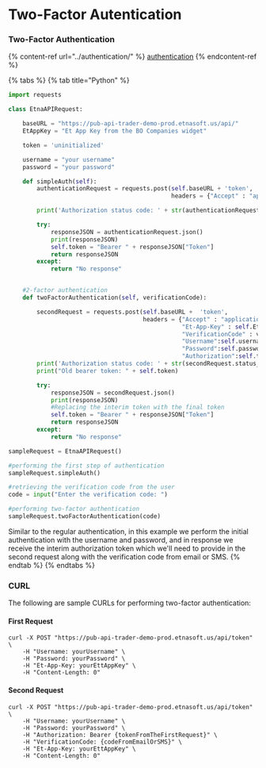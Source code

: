 # Two-Factor Autentication

### Two-Factor Authentication&#x20;

{% content-ref url="../authentication/" %}
[authentication](../authentication/)
{% endcontent-ref %}

{% tabs %}
{% tab title="Python" %}
```python
import requests

class EtnaAPIRequest:

	baseURL = "https://pub-api-trader-demo-prod.etnasoft.us/api/"
	EtAppKey = "Et App Key from the BO Companies widget"

	token = 'uninitialized'

	username = "your username"
	password = "your password"

	def simpleAuth(self):
		authenticationRequest = requests.post(self.baseURL + 'token', 
											  headers = {"Accept" : "application/json", "Et-App-Key" : self.EtAppKey, "Username":self.username, "Password":self.password})

		print('Authorization status code: ' + str(authenticationRequest.status_code) + '\n')

		try:
			responseJSON = authenticationRequest.json()
			print(responseJSON)
			self.token = "Bearer " + responseJSON["Token"]
			return responseJSON
		except:
			return "No response"


	#2-factor authentication
	def twoFactorAuthentication(self, verificationCode):

		secondRequest = requests.post(self.baseURL +  'token',
									  headers = {"Accept" : "application/json", 
									  			 "Et-App-Key" : self.EtAppKey, 
									  			 "VerificationCode" : verificationCode,  #the code from email or SMS
									  			 "Username":self.username, 
									  			 "Password":self.password,
									  			 "Authorization":self.token})
		print('Authorization status code: ' + str(secondRequest.status_code) + '\n')
		print("Old bearer token: " + self.token)

		try:
			responseJSON = secondRequest.json()
			print(responseJSON)
			#Replacing the interim token with the final token
			self.token = "Bearer " + responseJSON["Token"] 
			return responseJSON
		except:
			return "No response"

sampleRequest = EtnaAPIRequest()

#performing the first step of authentication
sampleRequest.simpleAuth()

#retrieving the verification code from the user
code = input("Enter the verification code: ")

#performing two-factor authentication
sampleRequest.twoFactorAuthentication(code)
```

Similar to the regular authentication, in this example we perform the initial authentication with the username and password, and in response we receive the interim authorization token which we'll need to provide in the second request along with the verification code from email or SMS.
{% endtab %}
{% endtabs %}

### CURL

The following are sample CURLs for performing two-factor authentication:

#### First Request

```
curl -X POST "https://pub-api-trader-demo-prod.etnasoft.us/api/token" \
	-H "Username: yourUsername" \
	-H "Password: yourPassword" \
	-H "Et-App-Key: yourEttAppKey" \
	-H "Content-Length: 0" 
```

#### Second Request

```
curl -X POST "https://pub-api-trader-demo-prod.etnasoft.us/api/token" \
	-H "Username: yourUsername" \
	-H "Password: yourPassword" \
	-H "Authorization: Bearer {tokenFromTheFirstRequest}" \
	-H "VerificationCode: {codeFromEmailOrSMS}" \
	-H "Et-App-Key: yourEttAppKey" \
	-H "Content-Length: 0"
```
